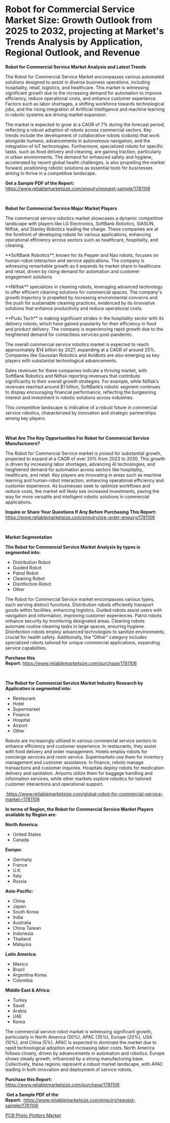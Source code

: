 <p><h1>Robot for Commercial Service Market Size: Growth Outlook from 2025 to 2032, projecting at Market's Trends Analysis by Application, Regional Outlook, and Revenue</h1></p><p><strong>Robot for Commercial Service Market Analysis and Latest Trends</strong></p>
<p><p>The Robot for Commercial Service Market encompasses various automated solutions designed to assist in diverse business operations, including hospitality, retail, logistics, and healthcare. This market is witnessing significant growth due to the increasing demand for automation to improve efficiency, reduce operational costs, and enhance customer experience. Factors such as labor shortages, a shifting workforce towards technological jobs, and the rising integration of Artificial Intelligence and machine learning in robotic systems are driving market expansion.</p><p>The market is expected to grow at a CAGR of 7% during the forecast period, reflecting a robust adoption of robots across commercial sectors. Key trends include the development of collaborative robots (cobots) that work alongside humans, advancements in autonomous navigation, and the integration of IoT technologies. Furthermore, specialized robots for specific tasks, such as food delivery and cleaning, are gaining traction, particularly in urban environments. The demand for enhanced safety and hygiene, accelerated by recent global health challenges, is also propelling the market forward, positioning robotic solutions as essential tools for businesses aiming to thrive in a competitive landscape.</p></p>
<p><strong>Get a Sample PDF of the Report:&nbsp;</strong> <a href="https://www.reliablemarketsize.com/enquiry/request-sample/1781106?utm_campaign=2626&utm_medium=2&utm_source=Github&utm_content=ia&utm_term=25032025&utm_id=robot-for-commercial-service">https://www.reliablemarketsize.com/enquiry/request-sample/1781106</a></p>
<p>&nbsp;</p>
<p><strong>Robot for Commercial Service Major Market Players</strong></p>
<p><p>The commercial service robotics market showcases a dynamic competitive landscape with players like LG Electronics, SoftBank Robotics, SIASUN, Nilfisk, and Stanley Robotics leading the charge. These companies are at the forefront of developing robots for various applications, enhancing operational efficiency across sectors such as healthcare, hospitality, and cleaning.</p><p>**SoftBank Robotics**, known for its Pepper and Nao robots, focuses on human-robot interaction and service applications. The company is witnessing remarkable growth as it expands its market share in healthcare and retail, driven by rising demand for automation and customer engagement solutions.</p><p>**Nilfisk** specializes in cleaning robots, leveraging advanced technology to offer efficient cleaning solutions for commercial spaces. The company's growth trajectory is propelled by increasing environmental concerns and the push for sustainable cleaning practices, evidenced by its innovative solutions that enhance productivity and reduce operational costs.</p><p>**Pudu Tech** is making significant strides in the hospitality sector with its delivery robots, which have gained popularity for their efficiency in food and product delivery. The company is experiencing rapid growth due to the heightened demand for contactless services post-pandemic.</p><p>The overall commercial service robotics market is expected to reach approximately $14 billion by 2027, expanding at a CAGR of around 25%. Companies like Gaussian Robotics and Avidbots are also emerging as key players with substantial technological advancements. </p><p>Sales revenues for these companies indicate a thriving market, with SoftBank Robotics and Nilfisk reporting revenues that contribute significantly to their overall growth strategies. For example, while Nilfisk’s revenues reached around $1 billion, SoftBank’s robotic segment continues to display encouraging financial performance, reflecting the burgeoning interest and investment in robotic solutions across industries.</p><p>This competitive landscape is indicative of a robust future in commercial service robotics, characterized by innovation and strategic partnerships among key players.</p></p>
<p>&nbsp;</p>
<p><strong>What Are The Key Opportunities For Robot for Commercial Service Manufacturers?</strong></p>
<p><p>The Robot for Commercial Service market is poised for substantial growth, projected to expand at a CAGR of over 20% from 2023 to 2030. This growth is driven by increasing labor shortages, advancing AI technologies, and heightened demand for automation across sectors like hospitality, healthcare, and retail. Key players are innovating in areas such as machine learning and human-robot interaction, enhancing operational efficiency and customer experience. As businesses seek to optimize workflows and reduce costs, the market will likely see increased investments, paving the way for more versatile and intelligent robotic solutions in commercial applications.</p></p>
<p><strong>Inquire or Share Your Questions If Any Before Purchasing This Report:</strong> <a href="https://www.reliablemarketsize.com/enquiry/pre-order-enquiry/1781106?utm_campaign=2626&utm_medium=2&utm_source=Github&utm_content=ia&utm_term=25032025&utm_id=robot-for-commercial-service">https://www.reliablemarketsize.com/enquiry/pre-order-enquiry/1781106</a></p>
<p>&nbsp;</p>
<p><strong>Market Segmentation</strong></p>
<p><strong>The Robot for Commercial Service Market Analysis by types is segmented into:</strong></p>
<p><ul><li>Distribution Robot</li><li>Guided Robot</li><li>Patrol Robot</li><li>Cleaning Robot</li><li>Disinfection Robot</li><li>Other</li></ul></p>
<p><p>The Robot for Commercial Service market encompasses various types, each serving distinct functions. Distribution robots efficiently transport goods within facilities, enhancing logistics. Guided robots assist users with navigation and information, improving customer experiences. Patrol robots enhance security by monitoring designated areas. Cleaning robots automate routine cleaning tasks in large spaces, ensuring hygiene. Disinfection robots employ advanced technologies to sanitize environments, crucial for health safety. Additionally, the "Other" category includes specialized robots tailored for unique commercial applications, expanding service capabilities.</p></p>
<p><strong>Purchase this Report:&nbsp;</strong><a href="https://www.reliablemarketsize.com/purchase/1781106?utm_campaign=2626&utm_medium=2&utm_source=Github&utm_content=ia&utm_term=25032025&utm_id=robot-for-commercial-service">https://www.reliablemarketsize.com/purchase/1781106</a></p>
<p>&nbsp;</p>
<p><strong>The Robot for Commercial Service Market Industry Research by Application is segmented into:</strong></p>
<p><ul><li>Restaurant</li><li>Hotel</li><li>Supermarket</li><li>Finance</li><li>Hospital</li><li>Airport</li><li>Other</li></ul></p>
<p><p>Robots are increasingly utilized in various commercial service sectors to enhance efficiency and customer experience. In restaurants, they assist with food delivery and order management. Hotels employ robots for concierge services and room service. Supermarkets use them for inventory management and customer assistance. In finance, robots manage transactions and customer inquiries. Hospitals deploy robots for medication delivery and sanitation. Airports utilize them for baggage handling and information services, while other markets explore robotics for tailored customer interactions and operational support.</p></p>
<p><a href="https://www.reliablemarketsize.com/global-robot-for-commercial-service-market-r1781106?utm_campaign=2626&utm_medium=2&utm_source=Github&utm_content=ia&utm_term=25032025&utm_id=robot-for-commercial-service">&nbsp;https://www.reliablemarketsize.com/global-robot-for-commercial-service-market-r1781106</a></p>
<p><strong>In terms of Region, the Robot for Commercial Service Market Players available by Region are:</strong></p>
<p>
    <p> <strong> North America: </strong>
        <ul>
            <li>United States</li>
            <li>Canada</li>
        </ul>
        </p> 
    <p> <strong> Europe: </strong>
        <ul>
            <li>Germany</li>
            <li>France</li>
            <li>U.K.</li>
            <li>Italy</li>
            <li>Russia</li>
        </ul>
        </p> 
    <p> <strong> Asia-Pacific: </strong>
        <ul>
            <li>China</li>
            <li>Japan</li>
            <li>South Korea</li>
            <li>India</li>
            <li>Australia</li>
            <li>China Taiwan</li>
            <li>Indonesia</li>
            <li>Thailand</li>
            <li>Malaysia</li>
        </ul>
        </p> 
    <p> <strong> Latin America: </strong>
        <ul>
            <li>Mexico</li>
            <li>Brazil</li>
            <li>Argentina Korea</li>
            <li>Colombia</li>
        </ul>
        </p> 
    <p> <strong> Middle East & Africa: </strong>
        <ul>
            <li>Turkey</li>
            <li>Saudi</li>
            <li>Arabia</li>
            <li>UAE</li>
            <li>Korea</li>
        </ul>
    </p>
    </p>
<p><p>The commercial service robot market is witnessing significant growth, particularly in North America (30%), APAC (35%), Europe (20%), USA (10%), and China (5%). APAC is expected to dominate the market due to rapid technological adoption and increasing labor costs. North America follows closely, driven by advancements in automation and robotics. Europe shows steady growth, influenced by a strong manufacturing base. Collectively, these regions represent a robust market landscape, with APAC leading in both innovation and deployment of service robots.</p></p>
<p><strong>Purchase this Report: </strong><a href="https://www.reliablemarketsize.com/purchase/1781106?utm_campaign=2626&utm_medium=2&utm_source=Github&utm_content=ia&utm_term=25032025&utm_id=robot-for-commercial-service">https://www.reliablemarketsize.com/purchase/1781106</a></p>
<p>&nbsp;<strong>Get a Sample PDF of the Report:&nbsp;&nbsp;</strong><a href="https://www.reliablemarketsize.com/enquiry/request-sample/1781106?utm_campaign=2626&utm_medium=2&utm_source=Github&utm_content=ia&utm_term=25032025&utm_id=robot-for-commercial-service">https://www.reliablemarketsize.com/enquiry/request-sample/1781106</a></p>
<p><strong></strong></p>
<p><p><a href="https://github.com/ccreola81/Market-Research-Report-List-1/blob/main/pcb-photo-plotters-market.md?utm_campaign=2626&utm_medium=2&utm_source=Github&utm_content=ia&utm_term=25032025&utm_id=robot-for-commercial-service">PCB Photo Plotters Market</a></p></p>